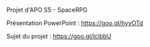 Projet d'APO S5 - SpaceRPG

Présentation PowerPoint : https://goo.gl/hyvOTd

Sujet du projet : https://goo.gl/lcibbU
